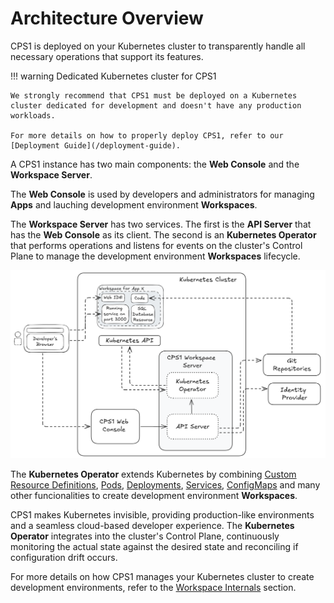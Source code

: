 # Architecture Overview

CPS1 is deployed on your Kubernetes cluster to transparently handle all necessary operations that support its features.

!!! warning Dedicated Kubernetes cluster for CPS1

    We strongly recommend that CPS1 must be deployed on a Kubernetes cluster dedicated for development and doesn't have any production workloads.

    For more details on how to properly deploy CPS1, refer to our [Deployment Guide](/deployment-guide).

A CPS1 instance has two main components: the **Web Console** and the **Workspace Server**.

The **Web Console** is used by developers and administrators for managing **Apps** and lauching development environment **Workspaces**.

The **Workspace Server** has two services. The first is the **API Server** that has the **Web Console** as its client. The second is an **Kubernetes Operator** that performs operations and listens for events on the cluster's Control Plane to manage the development environment **Workspaces** lifecycle.

![CPS1 Architecture Overview](assets/cps1-architecture-overview.png)

The **Kubernetes Operator** extends Kubernetes by combining [Custom Resource Definitions](https://kubernetes.io/docs/concepts/extend-kubernetes/api-extension/custom-resources/), [Pods](https://kubernetes.io/docs/concepts/workloads/pods/), [Deployments](https://kubernetes.io/docs/concepts/workloads/controllers/deployment/), [Services](https://kubernetes.io/docs/concepts/services-networking/service/), [ConfigMaps](https://kubernetes.io/docs/concepts/configuration/configmap/) and many other funcionalities to create development environment **Workspaces**.

CPS1 makes Kubernetes invisible, providing production-like environments and a seamless cloud-based developer experience. The **Kubernetes Operator** integrates into the cluster's Control Plane, continuously monitoring the actual state against the desired state and reconciling if configuration drift occurs.

For more details on how CPS1 manages your Kubernetes cluster to create development environments, refer to the [Workspace Internals](/workspace-internals) section.
